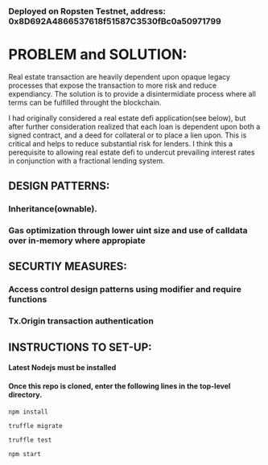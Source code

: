 ### Deployed on Ropsten Testnet, address: 0x8D692A4866537618f51587C3530fBc0a50971799

# PROBLEM and SOLUTION:

Real estate transaction are heavily dependent upon opaque legacy processes that expose the transaction to more risk and reduce expendiancy.
The solution is to provide a disintermidiate process where all terms can be fulfilled throught the blockchain.

I had originally considered a real estate defi application(see below), but after further consideration realized that each loan is dependent upon 
both a signed contract, and a deed for collateral or to place a lien upon. This is critical and helps to reduce substantial risk for lenders. I think this a perequisite to allowing real estate defi to undercut prevailing interest rates in conjunction with a fractional lending system.



## DESIGN PATTERNS:

### Inheritance(ownable).
### Gas optimization through lower uint size and use of calldata over in-memory where appropiate


## SECURTIY MEASURES:

### Access control design patterns using modifier and require functions
### Tx.Origin transaction authentication


## INSTRUCTIONS TO SET-UP:

#### Latest Nodejs must be installed
#### Once this repo is cloned, enter the following lines in the top-level directory.

``` 
npm install

truffle migrate

truffle test

npm start

```
